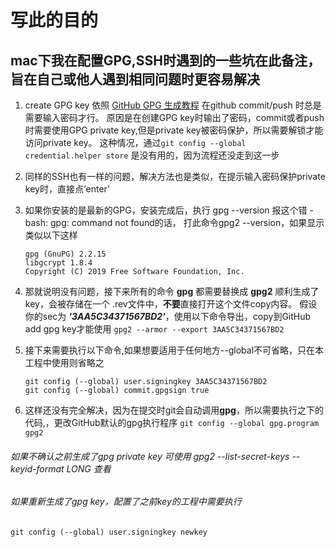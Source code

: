 # 写此的目的
## mac下我在配置GPG,SSH时遇到的一些坑在此备注，旨在自己或他人遇到相同问题时更容易解决
1. create GPG key 依照 [GitHub GPG 生成教程](https://help.github.com/en/articles/generating-a-new-gpg-key)
在github commit/push 时总是需要输入密码才行。
原因是在创建GPG key时输出了密码，commit或者push时需要使用GPG private key,但是private key被密码保护，所以需要解锁才能访问private key。
这种情况，通过`git config --global credential.helper store` 是没有用的，因为流程还没走到这一步

2. 同样的SSH也有一样的问题，解决方法也是类似，在提示输入密码保护private key时，直接点‘enter’
3. 如果你安装的是最新的GPG，安装完成后，执行 gpg --version 报这个错 -bash: gpg: command not found的话， 打此命令gpg2 --version，如果显示类似以下这样
    ```
    gpg (GnuPG) 2.2.15   
    libgcrypt 1.8.4  
    Copyright (C) 2019 Free Software Foundation, Inc.
    ```
4. 那就说明没有问题，接下来所有的命令 **gpg** 都需要替换成 **gpg2**
顺利生成了key，会被存储在一个 .rev文件中，**不要**直接打开这个文件copy内容。
假设你的sec为 ***'3AA5C34371567BD2'***，使用以下命令导出，copy到GitHub add gpg key才能使用
    ```gpg2 --armor --export 3AA5C34371567BD2```

5. 接下来需要执行以下命令,如果想要适用于任何地方--global不可省略，只在本工程中使用则省略之
    ```
    git config (--global) user.signingkey 3AA5C34371567BD2
    git config (--global) commit.gpgsign true
    ```
6. 这样还没有完全解决，因为在提交时git会自动调用**gpg**，所以需要执行之下的代码,，更改GitHub默认的gpg执行程序
  `git config --global gpg.program gpg2`

###### 如果不确认之前生成了gpg private key 可使用 gpg2 --list-secret-keys --keyid-format LONG 查看
###### 如果重新生成了gpg key，配置了之前key的工程中需要执行
`git config (--global) user.signingkey newkey`